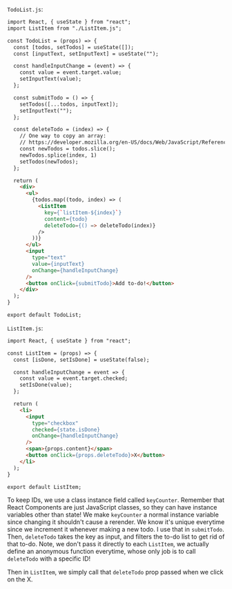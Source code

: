 `TodoList.js`:
```html
import React, { useState } from "react";
import ListItem from "./ListItem.js";

const TodoList = (props) => {
  const [todos, setTodos] = useState([]);
  const [inputText, setInputText] = useState("");

  const handleInputChange = (event) => {
    const value = event.target.value;
    setInputText(value);
  };

  const submitTodo = () => {
    setTodos([...todos, inputText]);
    setInputText("");
  };

  const deleteTodo = (index) => {
    // One way to copy an array:
    // https://developer.mozilla.org/en-US/docs/Web/JavaScript/Reference/Global_Objects/Array/slice
    const newTodos = todos.slice();
    newTodos.splice(index, 1)
    setTodos(newTodos);
  };

  return (
    <div>
      <ul>
        {todos.map((todo, index) => (
          <ListItem
            key={`listItem-${index}`}
            content={todo}
            deleteTodo={() => deleteTodo(index)}
          />
        ))}
      </ul>
      <input
        type="text"
        value={inputText}
        onChange={handleInputChange}
      />
      <button onClick={submitTodo}>Add to-do!</button>
    </div>
  );
}

export default TodoList;
```

`ListItem.js`:
```html
import React, { useState } from "react";

const ListItem = (props) => {
  const [isDone, setIsDone] = useState(false);

  const handleInputChange = event => {
    const value = event.target.checked;
    setIsDone(value);
  };

  return (
    <li>
      <input
        type="checkbox"
        checked={state.isDone}
        onChange={handleInputChange}
      />
      <span>{props.content}</span>
      <button onClick={props.deleteTodo}>X</button>
    </li>
  );
}

export default ListItem;
```
To keep IDs, we use a class instance field called `keyCounter`. Remember that React Components are just JavaScript classes, so they can have instance variables other than state! We make `keyCounter` a normal instance variable since changing it shouldn't cause a rerender. We know it's unique everytime since we increment it whenever making a new todo. I use that in `submitTodo`. Then, `deleteTodo` takes the key as input, and filters the to-do list to get rid of that to-do. Note, we don't pass it directly to each `ListItem`, we actually define an anonymous function everytime, whose only job is to call `deleteTodo` with a specific ID!

Then in `ListItem`, we simply call that `deleteTodo` prop passed when we click on the X.
